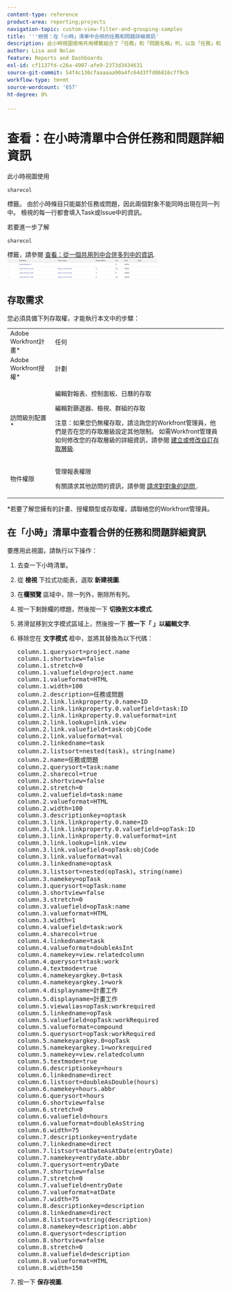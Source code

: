 ```yaml
---
content-type: reference
product-area: reporting;projects
navigation-topic: custom-view-filter-and-grouping-samples
title: '''檢視：在「小時」清單中合併的任務和問題詳細資訊'
description: 此小時視圖使用共用標籤組合了「任務」和「問題名稱」列，以及「任務」和「問題計畫小時數」。 由於小時條目只能屬於任務或問題，因此兩個對象不能同時出現在同一列中。 檢視的每一行都會填入Task或Issue中的資訊。
author: Lisa and Nolan
feature: Reports and Dashboards
exl-id: cf1137fd-c26a-4907-afe9-2373d3434631
source-git-commit: 54f4c136cfaaaaaa90a4fc64d3ffd06816cff9cb
workflow-type: tm+mt
source-wordcount: '657'
ht-degree: 0%

---
```


# 查看：在小時清單中合併任務和問題詳細資訊

此小時視圖使用

```
sharecol
```

標籤。 由於小時條目只能屬於任務或問題，因此兩個對象不能同時出現在同一列中。 檢視的每一行都會填入Task或Issue中的資訊。

若要進一步了解

```
sharecol
```

標籤，請參閱 [查看：從一個共用列中合併多列中的資訊](../../../reports-and-dashboards/reports/custom-view-filter-grouping-samples/view-merge-columns.md).\
![custom_view_hours_with_task_and_issue_information.png](assets/custom-view-hours-with-350x48.png)

## 存取需求

您必須具備下列存取權，才能執行本文中的步驟：

<table style="table-layout:auto"> 
 <col> 
 <col> 
 <tbody> 
  <tr> 
   <td role="rowheader">Adobe Workfront計畫*</td> 
   <td> <p>任何</p> </td> 
  </tr> 
  <tr> 
   <td role="rowheader">Adobe Workfront授權*</td> 
   <td> <p>計劃 </p> </td> 
  </tr> 
  <tr> 
   <td role="rowheader">訪問級別配置*</td> 
   <td> <p>編輯對報表、控制面板、日曆的存取</p> <p>編輯對篩選器、檢視、群組的存取</p> <p>注意：如果您仍無權存取，請洽詢您的Workfront管理員，他們是否在您的存取層級設定其他限制。 如需Workfront管理員如何修改您的存取層級的詳細資訊，請參閱 <a href="../../../administration-and-setup/add-users/configure-and-grant-access/create-modify-access-levels.md" class="MCXref xref">建立或修改自訂存取層級</a>.</p> </td> 
  </tr> 
  <tr> 
   <td role="rowheader">物件權限</td> 
   <td> <p>管理報表權限</p> <p>有關請求其他訪問的資訊，請參閱 <a href="../../../workfront-basics/grant-and-request-access-to-objects/request-access.md" class="MCXref xref">請求對對象的訪問 </a>.</p> </td> 
  </tr> 
 </tbody> 
</table>

&#42;若要了解您擁有的計畫、授權類型或存取權，請聯絡您的Workfront管理員。

## 在「小時」清單中查看合併的任務和問題詳細資訊

要應用此視圖，請執行以下操作：

1. 去查一下小時清單。
1. 從 **檢視** 下拉式功能表，選取 **新建視圖**.

1. 在&#x200B;**欄預覽** 區域中，除一列外，刪除所有列。
1. 按一下剩餘欄的標題，然後按一下 **切換到文本模式**.
1. 將滑鼠移到文字模式區域上，然後按一下 **按一下「 」以編輯文字**.
1. 移除您在 **文字模式** 框中，並將其替換為以下代碼：
   <pre>column.1.querysort=project.name<br>column.1.shortview=false<br>column.1.stretch=0<br>column.1.valuefield=project.name<br>column.1.valueformat=HTML<br>column.1.width=100<br>column.2.description=任務或問題<br>column.2.link.linkproperty.0.name=ID<br>column.2.link.linkproperty.0.valuefield=task:ID<br>column.2.link.linkproperty.0.valueformat=int<br>column.2.link.lookup=link.view<br>column.2.link.valuefield=task:objCode<br>column.2.link.valueformat=val<br>column.2.linkedname=task<br>column.2.listsort=nested(task)。string(name)<br>column.2.name=任務或問題<br>column.2.querysort=task:name<br>column.2.sharecol=true<br>column.2.shortview=false<br>column.2.stretch=0<br>column.2.valuefield=task:name<br>column.2.valueformat=HTML<br>column.2.width=100<br>column.3.descriptionkey=optask<br>column.3.link.linkproperty.0.name=ID<br>column.3.link.linkproperty.0.valuefield=opTask:ID<br>column.3.link.linkproperty.0.valueformat=int<br>column.3.link.lookup=link.view<br>column.3.link.valuefield=opTask:objCode<br>column.3.link.valueformat=val<br>column.3.linkedname=optask<br>column.3.listsort=nested(opTask)。string(name)<br>column.3.namekey=opTask<br>column.3.querysort=opTask:name<br>column.3.shortview=false<br>column.3.stretch=0<br>column.3.valuefield=opTask:name<br>column.3.valueformat=HTML<br>column.3.width=1<br>column.4.valuefield=task:work<br>column.4.sharecol=true<br>column.4.linkedname=task<br>column.4.valueformat=doubleAsInt<br>column.4.namekey=view.relatedcolumn<br>column.4.querysort=task:work<br>column.4.textmode=true<br>column.4.namekeyargkey.0=task<br>column.4.namekeyargkey.1=work<br>column.4.displayname=計畫工作<br>column.5.displayname=計畫工作<br>column.5.viewalias=opTask:workrequired<br>column.5.linkedname=opTask<br>column.5.valuefield=opTask:workRequired<br>column.5.valueformat=compound<br>column.5.querysort=opTask:workRequired<br>column.5.namekeyargkey.0=opTask<br>column.5.namekeyargkey.1=workrequired<br>column.5.namekey=view.relatedcolumn<br>column.5.textmode=true<br>column.6.descriptionkey=hours<br>column.6.linkedname=direct<br>column.6.listsort=doubleAsDouble(hours)<br>column.6.namekey=hours.abbr<br>column.6.querysort=hours<br>column.6.shortview=false<br>column.6.stretch=0<br>column.6.valuefield=hours<br>column.6.valueformat=doubleAsString<br>column.6.width=75<br>column.7.descriptionkey=entrydate<br>column.7.linkedname=direct<br>column.7.listsort=atDateAsAtDate(entryDate)<br>column.7.namekey=entrydate.abbr<br>column.7.querysort=entryDate<br>column.7.shortview=false<br>column.7.stretch=0<br>column.7.valuefield=entryDate<br>column.7.valueformat=atDate<br>column.7.width=75<br>column.8.descriptionkey=description<br>column.8.linkedname=direct<br>column.8.listsort=string(description)<br>column.8.namekey=description.abbr<br>column.8.querysort=description<br>column.8.shortview=false<br>column.8.stretch=0<br>column.8.valuefield=description<br>column.8.valueformat=HTML<br>column.8.width=150</pre>

1. 按一下 **保存視圖**.
